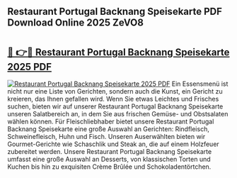 ## Restaurant Portugal Backnang Speisekarte PDF Download Online 2025 ZeVO8

# <h2><a href="http://gcdpygn.nevu.top/?p=Restaurant+Portugal+Backnang+Speisekarte">🔗 👉🔴 Restaurant Portugal Backnang Speisekarte 2025 PDF</a></h2>

[![Restaurant Portugal Backnang Speisekarte 2025 PDF](https://i.imgur.com/dBaPXMq.png)](http://gcdpygn.nevu.top/?p=Restaurant+Portugal+Backnang+Speisekarte)
Ein Essensmenü ist nicht nur eine Liste von Gerichten, sondern auch die Kunst, ein Gericht zu kreieren, das Ihnen gefallen wird. Wenn Sie etwas Leichtes und Frisches suchen, bieten wir auf unserer Restaurant Portugal Backnang Speisekarte unseren Salatbereich an, in dem Sie aus frischen Gemüse- und Obstsalaten wählen können. Für Fleischliebhaber bietet unsere Restaurant Portugal Backnang Speisekarte eine große Auswahl an Gerichten: Rindfleisch, Schweinefleisch, Huhn und Fisch. Unseren Auserwählten bieten wir Gourmet-Gerichte wie Schaschlik und Steak an, die auf einem Holzfeuer zubereitet werden. Unsere Restaurant Portugal Backnang Speisekarte umfasst eine große Auswahl an Desserts, von klassischen Torten und Kuchen bis hin zu exquisiten Crème Brûlée und Schokoladentörtchen.
